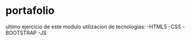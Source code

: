 # portafolio

ultimo ejercicio de este modulo
utilizacion de tecnologias:
-HTML5
-CSS
-BOOTSTRAP
-JS
